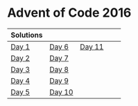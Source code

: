 # Advent of Code 2016

| Solutions | | | | |
| :--- | :--- | :--- | :--- | :--- |
| [Day 1](day1) | [Day 6](day6) | [Day 11](day11) | | |
| [Day 2](day2) | [Day 7](day7) | | | |
| [Day 3](day3) | [Day 8](day8) | | | |
| [Day 4](day4) | [Day 9](day9) | | | |
| [Day 5](day5) | [Day 10](day10) | | | |